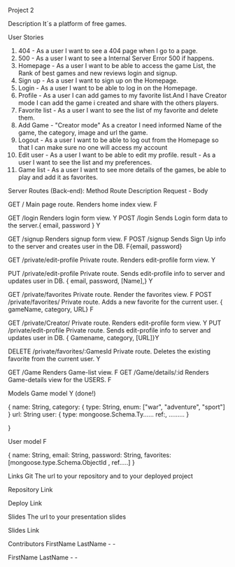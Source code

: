 Project 2

Description
It´s a platform of free games.


User Stories
1) 404 - As a user I want to see a 404 page when I go to a page.
2) 500 - As a user I want to see a Internal Server Error 500 if happens.
3) Homepage - As a user I want to be able to access the game List, the Rank of best games and new reviews login and signup.
4) Sign up - As a user I want to sign up on the Homepage.
5) Login - As a user I want to be able to log in on the Homepage. 
6) Profile -  As a user I can add games to my favorite list.And I have Creator mode I  can add the game i created and share with the others players. 
7) Favorite list - As a user I want to see the list of my favorite and delete them.
8) Add Game - "Creator mode" As a creator I need informed Name of the game, the category, image and url the game.
9) Logout - As a user I want to be able to log out from the Homepage so that I can make sure no one will access my account
10) Edit user - As a user I want to be able to edit my profile.
result - As a user I want to see the list and my preferences.
11) Game list - As a user I want to see more details of the games, be able to play and add it as favorites.

Server Routes (Back-end):
Method	Route	Description	Request - Body

GET	/	Main page route. Renders home index view.	 F

GET	/login	Renders login form view. Y
POST	/login	Sends Login form data to the server.{ email, password } Y

GET	/signup	Renders signup form view. F
POST	/signup	Sends Sign Up info to the server and creates user in the DB. F{email, password}

GET	/private/edit-profile	Private route. Renders edit-profile form view.	Y

PUT	/private/edit-profile	Private route. Sends edit-profile info to server and updates user in DB.	{ email, password, [Name],} Y

GET	/private/favorites	Private route. Render the favorites view.	F
POST	/private/favorites/	Private route. Adds a new favorite for the current user.	{ gameName, category, URL} F

GET	/private/Creator/ Private route. Renders edit-profile form view.	Y
PUT	/private/edit-profile	Private route. Sends edit-profile info to server and updates user in DB.	{ Gamename, category, [URL]}Y

DELETE	/private/favorites/:GamesId	Private route. Deletes the existing favorite from the current user.	 Y

GET	/Game	Renders Game-list view.	F
GET	/Game/details/:id	Renders Game-details view for the USERS.	F

Models
Game model Y (done!)

{
    name: String,
    category: {
        type: String,
        enum: ["war", "adventure", "sport"]
    }
    url: String
    user: {
    type: mongoose.Schema.Ty......
ref:, .........
    }

}

User model F 

{
  name: String,
  email: String,
  password: String,
  favorites: [mongoose.type.Schema.ObjectId , ref.....]
}




Links
Git
The url to your repository and to your deployed project

Repository Link

Deploy Link


Slides
The url to your presentation slides

Slides Link

Contributors
FirstName LastName - <github-username> - <linkedin-profile-link>

FirstName LastName - <github-username> - <linkedin-profile-link>
